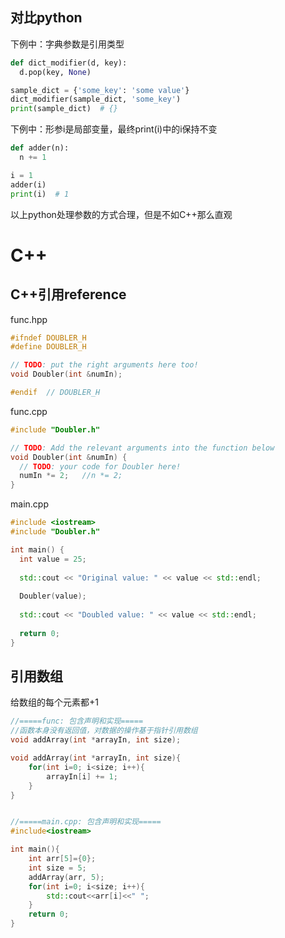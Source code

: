 ## 对比python

下例中：字典参数是引用类型

```python
def dict_modifier(d, key):
  d.pop(key, None)

sample_dict = {'some_key': 'some value'}
dict_modifier(sample_dict, 'some_key')
print(sample_dict)  # {}
```



下例中：形参i是局部变量，最终print(i)中的i保持不变

```python
def adder(n):
  n += 1

i = 1
adder(i)
print(i)  # 1
```



以上python处理参数的方式合理，但是不如C++那么直观



# C++

## C++引用reference

func.hpp

```c++
#ifndef DOUBLER_H
#define DOUBLER_H

// TODO: put the right arguments here too!
void Doubler(int &numIn);

#endif  // DOUBLER_H
```



func.cpp

```c++
#include "Doubler.h"

// TODO: Add the relevant arguments into the function below
void Doubler(int &numIn) {
  // TODO: your code for Doubler here!
  numIn *= 2;	//n *= 2;
}
```



main.cpp

```c++
#include <iostream>
#include "Doubler.h"

int main() {
  int value = 25;
    
  std::cout << "Original value: " << value << std::endl;
    
  Doubler(value);
    
  std::cout << "Doubled value: " << value << std::endl;
    
  return 0;
}
```





## 引用数组

给数组的每个元素都+1

```c++
//=====func: 包含声明和实现=====
//函数本身没有返回值，对数据的操作基于指针引用数组
void addArray(int *arrayIn, int size);

void addArray(int *arrayIn, int size){
    for(int i=0; i<size; i++){
        arrayIn[i] += 1;
    }
}


//=====main.cpp: 包含声明和实现=====
#include<iostream>

int main(){
    int arr[5]={0};
    int size = 5;
    addArray(arr, 5);
    for(int i=0; i<size; i++){
        std::cout<<arr[i]<<" ";
    }
	return 0;
}
```

